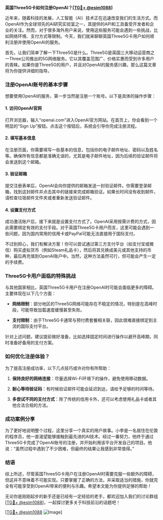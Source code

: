 **英国Three5G卡如何注册OpenAI？[[TG💪+ @esim1088](https://t.me/s/esim1088)]**

近年来，随着科技的发展，人工智能（AI）技术正在迅速改变我们的生活方式。而OpenAI作为全球领先的AI研究实验室之一，其提供的API和工具备受开发者和企业的关注。然而，对于很多海外用户来说，使用这些服务可能会遇到一些挑战，比如网络环境、支付方式等限制。今天，我们就来聊聊英国Three5G卡用户如何顺利注册并使用OpenAI的服务。

首先，让我们简单了解一下Three5G是什么。Three5G是英国三大移动运营商之一Three公司推出的5G网络服务。它以其覆盖范围广、价格实惠而受到许多用户的青睐。如果你是Three5G的用户，并且对OpenAI的服务感兴趣，那么这篇文章将为你提供详细的指导。

### 注册OpenAI账号的基本步骤

想要使用OpenAI的服务，第一步当然是注册一个账号。以下是具体的操作步骤：

#### 1. 访问OpenAI官网
打开浏览器，输入“openai.com”进入OpenAI官方网站。在首页上，你会看到一个明显的“Sign Up”按钮。点击这个按钮后，系统会引导你完成注册流程。

#### 2. 填写基本信息
在注册页面，你需要填写一些基本的信息，包括你的电子邮件地址、密码以及姓名等。确保所有信息都是准确无误的，尤其是电子邮件地址，因为后续的验证邮件将会发送到这个邮箱。

#### 3. 验证邮箱
提交注册表单后，OpenAI会向你提供的邮箱发送一封验证邮件。你需要登录邮箱，找到这封邮件并点击其中的链接来完成邮箱验证。如果长时间没有收到邮件，请检查垃圾邮件文件夹或者重新发送验证邮件。

#### 4. 设置支付方式
成功激活账户后，接下来就是设置支付方式了。OpenAI采用按需计费的方式，因此需要绑定有效的支付手段。对于英国Three5G卡用户而言，这里可能会遇到一些问题，因为国内常用的信用卡或PayPal可能无法直接用于国际支付。

不过别担心，我们有解决方案！你可以尝试通过第三方支付平台（如支付宝或微信）购买虚拟货币（例如Steam礼品卡），然后将其兑换成美元或其他支持的币种，最后再充值到OpenAI账户中。当然，这种方法虽然可行，但可能会产生一定的手续费。

### Three5G卡用户面临的特殊挑战

与其他国家相比，英国Three5G卡用户在注册OpenAI时可能会面临更多的障碍。主要体现在以下几个方面：

- **网络限制**：部分地区的Three5G网络可能存在不稳定的情况，特别是在高峰时段，可能导致加载速度缓慢甚至失败。
  
- **支付限制**：由于Three5G卡通常与预付费套餐相关联，因此很难直接绑定到主流的国际支付平台。

针对上述问题，建议提前做好准备，比如选择固定时间进行操作以避开高峰期，同时准备好备用的支付方案。

### 如何优化注册体验？

为了提高注册成功率，以下几点技巧或许对你有所帮助：

1. **保持良好的网络连接**：尽量选择Wi-Fi环境下的操作，避免使用移动数据。
   
2. **耐心等待验证码**：有时候验证邮件可能会延迟到达，请给予足够的时间等待。
   
3. **多尝试不同的支付方式**：除了传统的信用卡外，还可以考虑使用礼品卡或者其他合法合规的方法。

### 成功案例分享

为了更好地说明整个过程，这里分享一个真实的用户故事。小李是一名居住在伦敦的程序员，他一直渴望能够接触到最先进的AI技术。经过一番努力，他终于通过Three5G卡完成了OpenAI账号的注册，并开始利用该平台开发自己的项目。他说：“虽然过程中遇到了不少困难，但最终的结果让我感到非常值得。”

### 结语

综上所述，尽管英国Three5G卡用户在注册OpenAI时需要克服一些额外的障碍，但这并不意味着不可能实现。只要掌握了正确的方法，并采取适当的措施，你就完全有可能享受到OpenAI带来的便利与乐趣。希望本文能为你提供足够的帮助！

无论你是刚刚起步的新手还是已经有一定经验的老手，都欢迎加入我们的讨论群组[[TG💪+ @esim1088](https://t.me/s/esim1088)]，一起探讨更多关于科技前沿的话题吧！

[[TG💪+ @esim1088](https://t.me/s/esim1088) ![Image](https://i.postimg.cc/4NQfJmqS/Snipaste-2025-05-13-00-14-12.png)]